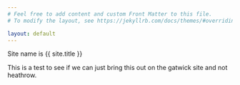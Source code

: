 ```yaml
---
# Feel free to add content and custom Front Matter to this file.
# To modify the layout, see https://jekyllrb.com/docs/themes/#overriding-theme-defaults

layout: default
---
```


Site name is {{ site.title }}

This is a test to see if we can just bring this out on the gatwick site and not heathrow.
